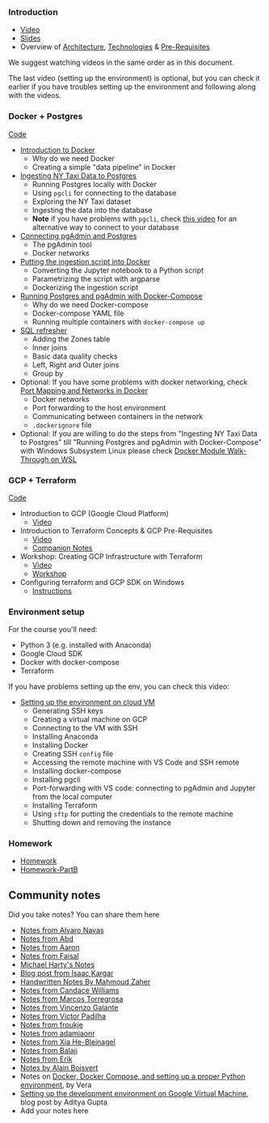 ### Introduction

* [Video](https://www.youtube.com/watch?v=-zpVha7bw5A)
* [Slides](https://www.slideshare.net/AlexeyGrigorev/data-engineering-zoomcamp-introduction)
* Overview of [Architecture](https://github.com/DataTalksClub/data-engineering-zoomcamp#overview), [Technologies](https://github.com/DataTalksClub/data-engineering-zoomcamp#technologies) & [Pre-Requisites](https://github.com/DataTalksClub/data-engineering-zoomcamp#prerequisites)


We suggest watching videos in the same order as in this document.

The last video (setting up the environment) is optional, but you can check it earlier 
if you have troubles setting up the environment and following along with the videos.


### Docker + Postgres

[Code](2_docker_sql)

* [Introduction to Docker](https://www.youtube.com/watch?v=EYNwNlOrpr0&list=PL3MmuxUbc_hJed7dXYoJw8DoCuVHhGEQb)
  * Why do we need Docker
  * Creating a simple "data pipeline" in Docker
* [Ingesting NY Taxi Data to Postgres](https://www.youtube.com/watch?v=2JM-ziJt0WI&list=PL3MmuxUbc_hJed7dXYoJw8DoCuVHhGEQb)
  * Running Postgres locally with Docker
  * Using `pgcli` for connecting to the database
  * Exploring the NY Taxi dataset
  * Ingesting the data into the database
  * **Note** if you have problems with `pgcli`, check [this video](https://www.youtube.com/watch?v=3IkfkTwqHx4&list=PL3MmuxUbc_hJed7dXYoJw8DoCuVHhGEQb)
    for an alternative way to connect to your database
* [Connecting pgAdmin and Postgres](https://www.youtube.com/watch?v=hCAIVe9N0ow&list=PL3MmuxUbc_hJed7dXYoJw8DoCuVHhGEQb)
  * The pgAdmin tool
  * Docker networks
* [Putting the ingestion script into Docker](https://www.youtube.com/watch?v=B1WwATwf-vY&list=PL3MmuxUbc_hJed7dXYoJw8DoCuVHhGEQb)
  * Converting the Jupyter notebook to a Python script
  * Parametrizing the script with argparse
  * Dockerizing the ingestion script
* [Running Postgres and pgAdmin with Docker-Compose](https://www.youtube.com/watch?v=hKI6PkPhpa0&list=PL3MmuxUbc_hJed7dXYoJw8DoCuVHhGEQb)
  * Why do we need Docker-compose
  * Docker-compose YAML file
  * Running multiple containers with `docker-compose up`
* [SQL refresher](https://www.youtube.com/watch?v=QEcps_iskgg&list=PL3MmuxUbc_hJed7dXYoJw8DoCuVHhGEQb)
  * Adding the Zones table
  * Inner joins
  * Basic data quality checks
  * Left, Right and Outer joins
  * Group by
* Optional: If you have some problems with docker networking, check [Port Mapping and Networks in Docker](https://www.youtube.com/watch?v=tOr4hTsHOzU&list=PL3MmuxUbc_hJed7dXYoJw8DoCuVHhGEQb)
  * Docker networks
  * Port forwarding to the host environment
  * Communicating between containers in the network
  * `.dockerignore` file
* Optional: If you are willing to do the steps from "Ingesting NY Taxi Data to Postgres" till "Running Postgres and pgAdmin with Docker-Compose" with Windows Subsystem Linux please check [Docker Module Walk-Through on WSL](https://www.youtube.com/watch?v=Mv4zFm2AwzQ)


### GCP + Terraform

[Code](1_terraform_gcp)

* Introduction to GCP (Google Cloud Platform)
  * [Video](https://www.youtube.com/watch?v=18jIzE41fJ4&list=PL3MmuxUbc_hJed7dXYoJw8DoCuVHhGEQb)
* Introduction to Terraform Concepts & GCP Pre-Requisites
  * [Video](https://www.youtube.com/watch?v=Hajwnmj0xfQ&list=PL3MmuxUbc_hJed7dXYoJw8DoCuVHhGEQb)
  * [Companion Notes](1_terraform_gcp)
* Workshop: Creating GCP Infrastructure with Terraform
  * [Video](https://www.youtube.com/watch?v=dNkEgO-CExg&list=PL3MmuxUbc_hJed7dXYoJw8DoCuVHhGEQb)
  * [Workshop](1_terraform_gcp/terraform)
* Configuring terraform and GCP SDK on Windows
  * [Instructions](1_terraform_gcp/windows.md)


### Environment setup 

For the course you'll need:

* Python 3 (e.g. installed with Anaconda)
* Google Cloud SDK
* Docker with docker-compose
* Terraform

If you have problems setting up the env, you can check this video:

* [Setting up the environment on cloud VM](https://www.youtube.com/watch?v=ae-CV2KfoN0&list=PL3MmuxUbc_hJed7dXYoJw8DoCuVHhGEQb)
  * Generating SSH keys
  * Creating a virtual machine on GCP
  * Connecting to the VM with SSH
  * Installing Anaconda
  * Installing Docker
  * Creating SSH `config` file
  * Accessing the remote machine with VS Code and SSH remote
  * Installing docker-compose
  * Installing pgcli
  * Port-forwarding with VS code: connecting to pgAdmin and Jupyter from the local computer
  * Installing Terraform
  * Using `sftp` for putting the credentials to the remote machine
  * Shutting down and removing the instance

### Homework

* [Homework](../cohorts/2023/week_1_docker_sql/homework.md)
* [Homework-PartB](../cohorts/2023/week_1_terraform/homework.md)


## Community notes

Did you take notes? You can share them here

* [Notes from Alvaro Navas](https://github.com/ziritrion/dataeng-zoomcamp/blob/main/notes/1_intro.md)
* [Notes from Abd](https://itnadigital.notion.site/Week-1-Introduction-f18de7e69eb4453594175d0b1334b2f4)
* [Notes from Aaron](https://github.com/ABZ-Aaron/DataEngineerZoomCamp/blob/master/week_1_basics_n_setup/README.md)
* [Notes from Faisal](https://github.com/FaisalMohd/data-engineering-zoomcamp/blob/main/week_1_basics_n_setup/Notes/DE%20Zoomcamp%20Week-1.pdf)
* [Michael Harty's Notes](https://github.com/mharty3/data_engineering_zoomcamp_2022/tree/main/week01)
* [Blog post from Isaac Kargar](https://kargarisaac.github.io/blog/data%20engineering/jupyter/2022/01/18/data-engineering-w1.html)
* [Handwritten Notes By Mahmoud Zaher](https://github.com/zaherweb/DataEngineering/blob/master/week%201.pdf)
* [Notes from Candace Williams](https://teacherc.github.io/data-engineering/2023/01/18/zoomcamp1.html)
* [Notes from Marcos Torregrosa](https://www.n4gash.com/2023/data-engineering-zoomcamp-semana-1/)
* [Notes from Vincenzo Galante](https://binchentso.notion.site/Data-Talks-Club-Data-Engineering-Zoomcamp-8699af8e7ff94ec49e6f9bdec8eb69fd)
* [Notes from Victor Padilha](https://github.com/padilha/de-zoomcamp/tree/master/week1)
* [Notes from froukje](https://github.com/froukje/de-zoomcamp/blob/main/week_1_basics_n_setup/notes/notes_week_01.md)
* [Notes from adamiaonr](https://github.com/adamiaonr/data-engineering-zoomcamp/blob/main/week_1_basics_n_setup/2_docker_sql/NOTES.md)
* [Notes from Xia He-Bleinagel](https://xiahe-bleinagel.com/2023/01/week-1-data-engineering-zoomcamp-notes/)
* [Notes from Balaji](https://github.com/Balajirvp/DE-Zoomcamp/blob/main/Week%201/Detailed%20Week%201%20Notes.ipynb)
* [Notes from Erik](https://twitter.com/ehub96/status/1621351266281730049)
* [Notes by Alain Boisvert](https://github.com/boisalai/de-zoomcamp-2023/blob/main/week1.md)
* Notes on [Docker, Docker Compose, and setting up a proper Python environment](https://medium.com/@verazabeida/zoomcamp-2023-week-1-f4f94cb360ae), by Vera
* [Setting up the development environment on Google Virtual Machine](https://itsadityagupta.hashnode.dev/setting-up-the-development-environment-on-google-virtual-machine), blog post by Aditya Gupta
* Add your notes here
